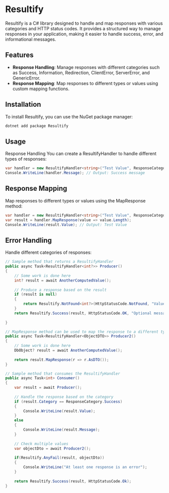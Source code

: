 # Resultify

Resultify is a C# library designed to handle and map responses with various categories and HTTP status codes. It provides a structured way to manage responses in your application, making it easier to handle success, error, and informational messages.

## Features

- **Response Handling**: Manage responses with different categories such as Success, Information, Redirection, ClientError, ServerError, and GenericError.
- **Response Mapping**: Map responses to different types or values using custom mapping functions.

## Installation

To install Resultify, you can use the NuGet package manager:

```sh
dotnet add package Resultify
```

## Usage
Response Handling
You can create a ResultifyHandler to handle different types of responses:

```csharp
var handler = new ResultifyHandler<string>("Test Value", ResponseCategory.Success, "Success message", HttpStatusCode.OK);
Console.WriteLine(handler.Message); // Output: Success message
```

## Response Mapping
Map responses to different types or values using the MapResponse method:

```csharp
var handler = new ResultifyHandler<string>("Test Value", ResponseCategory.Success, "Success message", HttpStatusCode.OK);
var result = handler.MapResponse(value => value.Length);
Console.WriteLine(result.Value); // Output: Test Value
```


## Error Handling
Handle different categories of responses:
    
```csharp
// Sample method that returns a ResultifyHandler
public async Task<ResultifyHandler<int?>> Producer()
{
    // Some work is done here
    int? result = await AnotherComputedValue();
    
    // Produce a response based on the result
    if (result is null)
    {
        return Resultify.NotFound<int?>(HttpStatusCode.NotFound, "Value not found");
    }
    return Resultify.Success(result, HttpStatusCode.OK, "Optional message");
    
}

// MapResponse method can be used to map the response to a different type
public async Task<ResultifyHandler<ObjectDTO>> Producer2()
{
    // Some work is done here
    DbObject? result = await AnotherComputedValue();
    
    return result.MapResponse(r => r.AsDTO());
}

// Sample method that consumes the ResultifyHandler
public async Task<int> Consumer()
{
    var result = await Producer();
    
    // Handle the response based on the category
    if (result.Category == ResponseCategory.Success)
    {
        Console.WriteLine(result.Value);
    }
    else
    {
        Console.WriteLine(result.Message);
    }
    
    // Check multiple values 
    var objectDto = await Producer2();
    
    if(Resultify.AnyFail(result, objectDto))
    {
        Console.WriteLine("At least one response is an error");
    }
    
    return Resultify.Success(result, HttpStatusCode.Ok);
}

```
